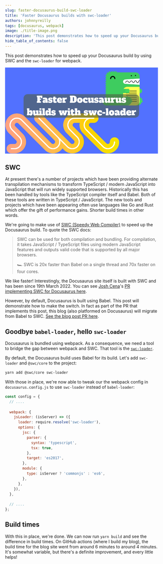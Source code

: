 ```yaml
---
slug: faster-docusaurus-build-swc-loader
title: 'Faster Docusaurus builds with swc-loader'
authors: johnnyreilly
tags: [docusaurus, webpack]
image: ./title-image.png
description: 'This post demonstrates how to speed up your Docusaurus build by using SWC and the `swc-loader` for webpack.'
hide_table_of_contents: false
---
```


This post demonstrates how to speed up your Docusaurus build by using SWC and the `swc-loader` for webpack.

![title image reading "Faster Docusaurus builds with swc-loader" with Docusaurus, SWC and webpack logos](title-image.png)

<!--truncate-->

## SWC

At present there's a number of projects which have been providing alternate transpilation mechanisms to transform TypeScript / modern JavaScript into JavaScript that will run widely supported browsers. Historically this has been handled by tools like the TypeScript compiler itself and Babel. Both of these tools are written in TypeScript / JavaScript. The new tools and projects which have been appearing often use languages like Go and Rust which offer the gift of performance gains. Shorter build times in other words.

We're going to make use of [SWC (Speedy Web Compiler)](https://swc.rs/) to speed up the Docusaurus build. To quote the SWC docs:

> SWC can be used for both compilation and bundling. For compilation, it takes JavaScript / TypeScript files using modern JavaScript features and outputs valid code that is supported by all major browsers.
>
> 🏎 SWC is 20x faster than Babel on a single thread and 70x faster on four cores.

We like faster! Interestingly, the Docusaurus site itself is built with SWC and has been since 19th March 2022. You can see [Josh Cena](https://twitter.com/SidaChen63)'s [PR implementing SWC for Docusaurus here](https://github.com/facebook/docusaurus/pull/6944).

However, by default, Docusaurus is built using Babel. This post will demonstrate how to make the switch. In fact as part of the PR that implements this post, this blog (also platformed on Docusaurus) will migrate from Babel to SWC. [See the blog post PR here](https://github.com/johnnyreilly/blog.johnnyreilly.com/pull/288).

## Goodbye `babel-loader`, hello `swc-loader`

Docusaurus is bundled using webpack. As a consequence, we need a tool to bridge the gap between webpack and SWC. That tool is the [`swc-loader`](https://github.com/swc-project/swc-loader).

By default, the Docusaurus build uses Babel for its build. Let's add `swc-loader` and `@swc/core` to the project:

```bash
yarn add @swc/core swc-loader
```

With those in place, we're now able to tweak our the webpack config in `docusaurus.config.js` to use `swc-loader` instead of `babel-loader`:

```js
const config = {
  // ....

  webpack: {
    jsLoader: (isServer) => ({
      loader: require.resolve('swc-loader'),
      options: {
        jsc: {
          parser: {
            syntax: 'typescript',
            tsx: true,
          },
          target: 'es2017',
        },
        module: {
          type: isServer ? 'commonjs' : 'es6',
        },
      },
    }),
  },

  // ....
};
```

## Build times

With this in place, we're done. We can now run `yarn build` and see the difference in build times. On GitHub actions (where I build my blog), the build time for the blog site went from around 6 minutes to around 4 minutes. It's somewhat variable, but there's a definite improvement, and every little helps!
